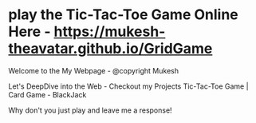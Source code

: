 # play the Tic-Tac-Toe Game Online Here - https://mukesh-theavatar.github.io/GridGame

Welcome to the My Webpage - @copyright Mukesh

Let's DeepDive into the Web - Checkout my Projects 
Tic-Tac-Toe Game | Card Game - BlackJack

Why don't you just play and leave me a response! 
